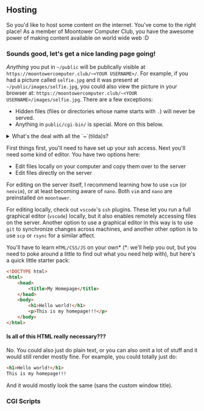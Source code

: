 ## Hosting

So you'd like to host some content on the internet. You've come to the right
place! As a member of Moontower Computer Club, you have the awesome power of
making content available on world wide web :D

### Sounds good, let's get a nice landing page going!

*Anything* you put in `~/public` will be publically visible at `https://moontowercomputer.club/~<YOUR USERNAME>/`.
For example, if you had a picture called `selfie.jpg` and it was present at
`~/public/images/selfie.jpg`, you could also view the picture in your browser at:
`https://moontowercomputer.club/~<YOUR USERNAME>/images/selfie.jpg`. There are a
few exceptions:

+ Hidden files (files or directories whose name starts with `.`) will never be
  served. 
+ Anything in `public/cgi-bin/` is special. More on this below.

<details>
<summary>What's the deal with all the `~`(tilda)s?</summary>
`~` is shorthand for `/home/<YOUR USERNAME>`. Your shell should automatically
translate `~` to `/home/<YOUR USERNAME>` when it sees it. On the website we use
`/~<YOUR USERNAME>` as part of the URL mostly by convention.
</details>

First things first, you'll need to have set up your ssh access. Next you'll need
some kind of editor. You have two options here:

+ Edit files locally on your computer and copy them over to the server
+ Edit files directly on the server

For editing on the server itself, I recommend learning how to use `vim` (or
`neovim`), or at least becoming aware of `nano`. Both `vim` and `nano` are
preinstalled on `moontower`.

For editing locally, check out `vscode`'s `ssh` plugins. These let you run a
full graphical editor (`vscode`) locally, but it also enables remotely accessing
files on the server. Another option to use a graphical editor in this way is to
use `git` to synchronize changes across machines, and another other option is to
use `scp` or `rsync` for a similar affect.

You'll have to learn `HTML/CSS/JS` on your own\* (\*: we'll help you out, but
you need to poke around a little to find out what you need help with), but
here's a quick little starter pack:

```html
<!DOCTYPE html>
<html>
    <head>
        <title>My Homepage</title>
    </head>
    <body>
        <h1>Hello world!</h1>
        <p>This is my homepage!!!</p>
    </body>
</html>
```

#### Is all of this HTML really necessary???

No. You could also just do plain text, or you can also omit a lot of stuff and
it would still render mostly fine. For example, you could totally just do:

```html
<h1>Hello world!</h1>
This is my homepage!!!
```

And it would mostly look the same (sans the custom window title).

### CGI Scripts
